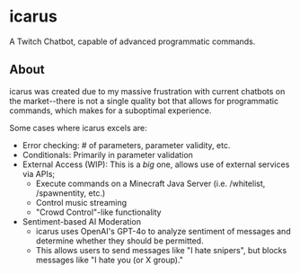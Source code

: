 # icarus
A Twitch Chatbot, capable of advanced programmatic commands. 

## About
icarus was created due to my massive frustration with current chatbots on the market--there is not a single quality bot that allows for programmatic commands, which makes for a suboptimal experience.

Some cases where icarus excels are:
- Error checking: # of parameters, parameter validity, etc.
- Conditionals: Primarily in parameter validation
- External Access (WIP): This is a *big* one, allows use of external services via APIs;
  - Execute commands on a Minecraft Java Server (i.e. /whitelist, /spawnentity, etc.)
  - Control music streaming
  - "Crowd Control"-like functionality
- Sentiment-based AI Moderation
  - icarus uses OpenAI's GPT-4o to analyze sentiment of messages and determine whether they should be permitted.
  - This allows users to send messages like "I hate snipers", but blocks messages like "I hate you (or X group)."
